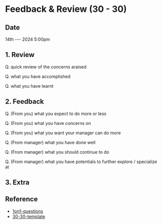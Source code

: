 # Feedback & Review (30 - 30)

## Date
14th --- 2024 5:00pm

## 1. Review

Q. quick review of the concerns araised

Q. what you have accomplished

Q. what you have learnt

## 2. Feedback
Q. (From you) what you expect to do more or less

Q. (From you) what you have concerns on

Q. (From you) what you want your manager can do more

Q. (From manager) what you have done well

Q. (From manager) what you should continue to do

Q. (From manager) what you have potentials to further explore / specialize at

## 3. Extra

## Reference

- [1on1-questions](https://github.com/VGraupera/1on1-questions "https://github.com/VGraupera/1on1-questions")
- [30-30-template](https://github.com/adamwan-nexplore/30-30-template)
